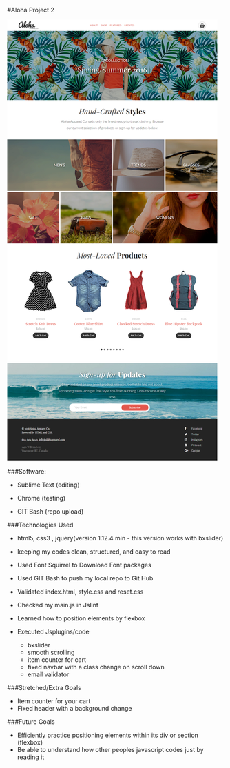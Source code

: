 #Aloha Project 2

![alt text](./aloha1b-screenshot.png "Aloha 1b")

###Software:
	
- Sublime Text (editing)
	
- Chrome (testing)
	
- GIT Bash (repo upload)



###Technologies Used
	
- html5, css3
, jquery(version 1.12.4 min - this version works with bxslider)
- keeping my codes clean, structured, and easy to read
	
- Used Font Squirrel to Download Font packages
	
- Used GIT Bash to push my local repo to Git Hub
	
- Validated index.html, style.css and reset.css

- Checked my main.js in Jslint
- Learned how to position elements by flexbox
- Executed Jsplugins/code
	- bxslider
	- smooth scrolling
	- item counter for cart
	- fixed navbar with a class change on scroll down
	- email validator

###Stretched/Extra Goals
	
- Item counter for your cart
- Fixed header with a background change

###Future Goals
	
- Efficiently practice positioning elements within its div or section
(flexbox)
- Be able to understand how other peoples javascript codes just by reading it
